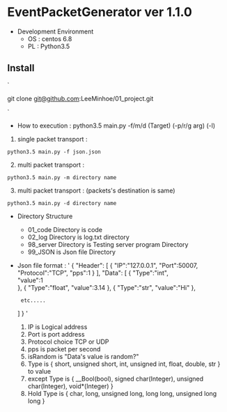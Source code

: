 
# EventPacketGenerator ver 1.1.0


- Development Environment
	* OS : centos 6.8
	* PL : Python3.5

## Install
`

git clone git@github.com:LeeMinhoe/01_project.git

`

 - How to execution : python3.5 main.py -f/m/d (Target) (-p/r/g arg) (-l)
1) single packet transport :

`
python3.5 main.py -f json.json
`

2) multi packet transport :

`
python3.5 main.py -m directory name
`

3) multi packet transport  :
(packets's destination is same)

`
python3.5 main.py -d directory name
`

 - Directory Structure
	* 01_code Directory is code 
	* 02_log Directory is log.txt directory
	* 98_server Directory is Testing server program Directory 
	* 99_JSON is Json file Directory 

 - Json file format :
'
{
	"Header":
	[
		{
			"IP":"127.0.0.1",
			"Port":50007,
			"Protocol":"TCP",
			"pps":1
		}
	],
	"Data":
	[
		{
			"Type":"int",		
			"value":1		
		},
		{
			"Type":"float",
			"value":3.14
		},
		{
			"Type":"str",
			"value":"Hi"
		},


		etc.....

	]
}
'

	1) IP is Logical address
	2) Port is port address
	3) Protocol choice TCP or UDP
	4) pps is packet per second
	5) isRandom is "Data's value is random?"
	6) Type is { short, unsigned short, int, unsigned int, float, double, str } to value
	7) except Type is { __Bool(bool), signed char(Integer), unsigned char(Integer), void*(Integer) }
	8) Hold Type is { char, long, unsigned long, long long, unsigned long long }
